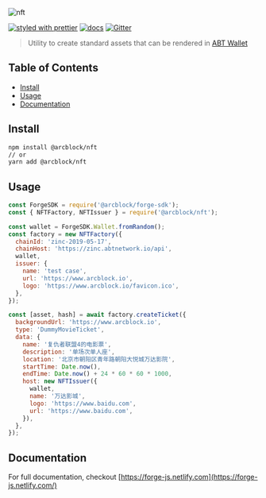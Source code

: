 ![nft](https://www.arcblock.io/.netlify/functions/badge/?text=nft)

[![styled with prettier](https://img.shields.io/badge/styled_with-prettier-ff69b4.svg)](https://github.com/prettier/prettier)
[![docs](https://img.shields.io/badge/powered%20by-arcblock-green.svg)](https://docs.arcblock.io)
[![Gitter](https://badges.gitter.im/ArcBlock/community.svg)](https://gitter.im/ArcBlock/community?utm_source=badge&utm_medium=badge&utm_campaign=pr-badge)

> Utility to create standard assets that can be rendered in [ABT Wallet](https://www.abtwallet.io)


## Table of Contents

* [Install](#install)
* [Usage](#usage)
* [Documentation](#documentation)


## Install

```sh
npm install @arcblock/nft
// or
yarn add @arcblock/nft
```


## Usage

```js
const ForgeSDK = require('@arcblock/forge-sdk');
const { NFTFactory, NFTIssuer } = require('@arcblock/nft');

const wallet = ForgeSDK.Wallet.fromRandom();
const factory = new NFTFactory({
  chainId: 'zinc-2019-05-17',
  chainHost: 'https://zinc.abtnetwork.io/api',
  wallet,
  issuer: {
    name: 'test case',
    url: 'https://www.arcblock.io',
    logo: 'https://www.arcblock.io/favicon.ico',
  },
});

const [asset, hash] = await factory.createTicket({
  backgroundUrl: 'https://www.arcblock.io',
  type: 'DummyMovieTicket',
  data: {
    name: '复仇者联盟4的电影票',
    description: '单场次单人座',
    location: '北京市朝阳区青年路朝阳大悦城万达影院',
    startTime: Date.now(),
    endTime: Date.now() + 24 * 60 * 60 * 1000,
    host: new NFTIssuer({
      wallet,
      name: '万达影城',
      logo: 'https://www.baidu.com',
      url: 'https://www.baidu.com',
    }),
  },
});
```


## Documentation

For full documentation, checkout [https://forge-js.netlify.com](https://forge-js.netlify.com/)
